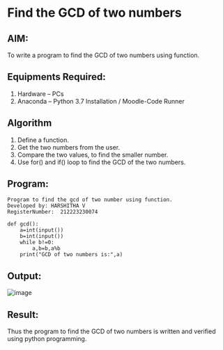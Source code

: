 # Find the GCD of two numbers

## AIM:
To write a program to find the GCD of two numbers using function.

## Equipments Required:
1. Hardware – PCs
2. Anaconda – Python 3.7 Installation / Moodle-Code Runner

## Algorithm
1. Define a function.
2. Get the two numbers from the user.
3. Compare the two values, to find the smaller number.
4. Use for() and if() loop to find the GCD of the two numbers.

## Program:
```
Program to find the gcd of two number using function.
Developed by: HARSHITHA V
RegisterNumber:  212223230074
```
```
def gcd():
    a=int(input())
    b=int(input())
    while b!=0:
        a,b=b,a%b
    print("GCD of two numbers is:",a)

```
## Output:
![image](https://github.com/user-attachments/assets/03da138a-4f47-468d-a425-cfd77f4c64f4)



## Result:
Thus the program to find the GCD of two numbers is written and verified using python programming.
